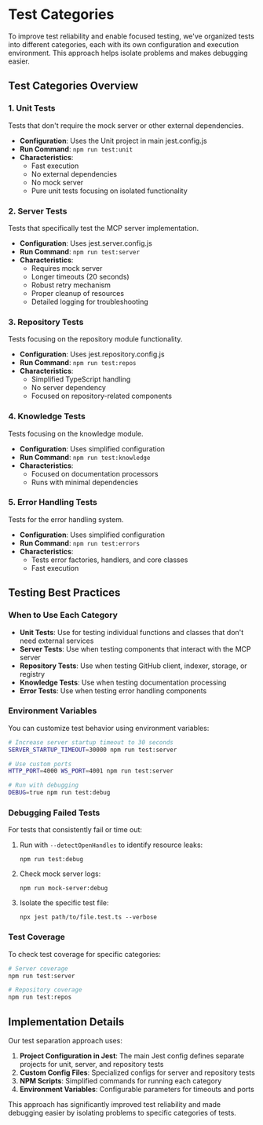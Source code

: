 # Test Categories

To improve test reliability and enable focused testing, we've organized tests into different categories, each with its own configuration and execution environment. This approach helps isolate problems and makes debugging easier.

## Test Categories Overview

### 1. Unit Tests

Tests that don't require the mock server or other external dependencies.

- **Configuration**: Uses the Unit project in main jest.config.js
- **Run Command**: `npm run test:unit`
- **Characteristics**:
  - Fast execution
  - No external dependencies
  - No mock server
  - Pure unit tests focusing on isolated functionality

### 2. Server Tests

Tests that specifically test the MCP server implementation.

- **Configuration**: Uses jest.server.config.js
- **Run Command**: `npm run test:server`
- **Characteristics**:
  - Requires mock server
  - Longer timeouts (20 seconds)
  - Robust retry mechanism
  - Proper cleanup of resources
  - Detailed logging for troubleshooting

### 3. Repository Tests

Tests focusing on the repository module functionality.

- **Configuration**: Uses jest.repository.config.js
- **Run Command**: `npm run test:repos`
- **Characteristics**:
  - Simplified TypeScript handling
  - No server dependency
  - Focused on repository-related components

### 4. Knowledge Tests

Tests focusing on the knowledge module.

- **Configuration**: Uses simplified configuration
- **Run Command**: `npm run test:knowledge`
- **Characteristics**:
  - Focused on documentation processors
  - Runs with minimal dependencies

### 5. Error Handling Tests

Tests for the error handling system.

- **Configuration**: Uses simplified configuration
- **Run Command**: `npm run test:errors`
- **Characteristics**:
  - Tests error factories, handlers, and core classes
  - Fast execution

## Testing Best Practices

### When to Use Each Category

- **Unit Tests**: Use for testing individual functions and classes that don't need external services
- **Server Tests**: Use when testing components that interact with the MCP server
- **Repository Tests**: Use when testing GitHub client, indexer, storage, or registry
- **Knowledge Tests**: Use when testing documentation processing
- **Error Tests**: Use when testing error handling components

### Environment Variables

You can customize test behavior using environment variables:

```bash
# Increase server startup timeout to 30 seconds
SERVER_STARTUP_TIMEOUT=30000 npm run test:server

# Use custom ports
HTTP_PORT=4000 WS_PORT=4001 npm run test:server

# Run with debugging
DEBUG=true npm run test:debug
```

### Debugging Failed Tests

For tests that consistently fail or time out:

1. Run with `--detectOpenHandles` to identify resource leaks:

   ```
   npm run test:debug
   ```

2. Check mock server logs:

   ```
   npm run mock-server:debug
   ```

3. Isolate the specific test file:
   ```
   npx jest path/to/file.test.ts --verbose
   ```

### Test Coverage

To check test coverage for specific categories:

```bash
# Server coverage
npm run test:server

# Repository coverage
npm run test:repos
```

## Implementation Details

Our test separation approach uses:

1. **Project Configuration in Jest**: The main Jest config defines separate projects for unit, server, and repository tests
2. **Custom Config Files**: Specialized configs for server and repository tests
3. **NPM Scripts**: Simplified commands for running each category
4. **Environment Variables**: Configurable parameters for timeouts and ports

This approach has significantly improved test reliability and made debugging easier by isolating problems to specific categories of tests.
